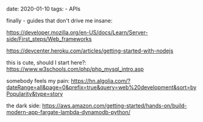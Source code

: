 date: 2020-01-10
tags:
    - APIs

finally - guides that don't drive me insane:

https://developer.mozilla.org/en-US/docs/Learn/Server-side/First_steps/Web_frameworks

https://devcenter.heroku.com/articles/getting-started-with-nodejs

this is cute, should I start here?: https://www.w3schools.com/php/php_mysql_intro.asp

somebody feels my pain: https://hn.algolia.com/?dateRange=all&page=0&prefix=true&query=web%20development&sort=byPopularity&type=story

the dark side: https://aws.amazon.com/getting-started/hands-on/build-modern-app-fargate-lambda-dynamodb-python/